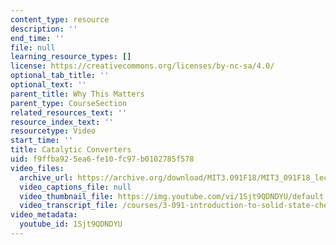 ```yaml
---
content_type: resource
description: ''
end_time: ''
file: null
learning_resource_types: []
license: https://creativecommons.org/licenses/by-nc-sa/4.0/
optional_tab_title: ''
optional_text: ''
parent_title: Why This Matters
parent_type: CourseSection
related_resources_text: ''
resource_index_text: ''
resourcetype: Video
start_time: ''
title: Catalytic Converters
uid: f9ffba92-5ea6-fe10-fc97-b0102785f578
video_files:
  archive_url: https://archive.org/download/MIT3.091F18/MIT3_091F18_lec27_wtm_300k.mp4
  video_captions_file: null
  video_thumbnail_file: https://img.youtube.com/vi/1Sjt9QDNDYU/default.jpg
  video_transcript_file: /courses/3-091-introduction-to-solid-state-chemistry-fall-2018/97be8e8411f823172fb9fb358304a4e9_1Sjt9QDNDYU.pdf
video_metadata:
  youtube_id: 1Sjt9QDNDYU
---
```

